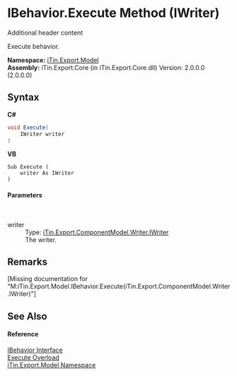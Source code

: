 # IBehavior.Execute Method (IWriter)
Additional header content 

Execute behavior.

**Namespace:**&nbsp;<a href="N_iTin_Export_Model">iTin.Export.Model</a><br />**Assembly:**&nbsp;iTin.Export.Core (in iTin.Export.Core.dll) Version: 2.0.0.0 (2.0.0.0)

## Syntax

**C#**<br />
``` C#
void Execute(
	IWriter writer
)
```

**VB**<br />
``` VB
Sub Execute ( 
	writer As IWriter
)
```


#### Parameters
&nbsp;<dl><dt>writer</dt><dd>Type: <a href="T_iTin_Export_ComponentModel_Writer_IWriter">iTin.Export.ComponentModel.Writer.IWriter</a><br />The writer.</dd></dl>

## Remarks
\[Missing <remarks> documentation for "M:iTin.Export.Model.IBehavior.Execute(iTin.Export.ComponentModel.Writer.IWriter)"\]

## See Also


#### Reference
<a href="T_iTin_Export_Model_IBehavior">IBehavior Interface</a><br /><a href="Overload_iTin_Export_Model_IBehavior_Execute">Execute Overload</a><br /><a href="N_iTin_Export_Model">iTin.Export.Model Namespace</a><br />